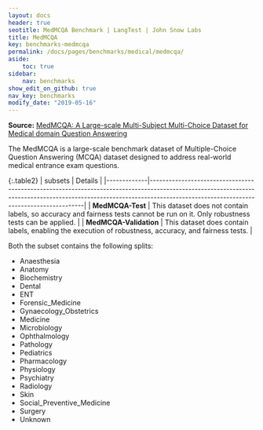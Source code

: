 ```yaml
---
layout: docs
header: true
seotitle: MedMCQA Benchmark | LangTest | John Snow Labs
title: MedMCQA
key: benchmarks-medmcqa
permalink: /docs/pages/benchmarks/medical/medmcqa/
aside:
    toc: true
sidebar:
    nav: benchmarks
show_edit_on_github: true
nav_key: benchmarks
modify_date: "2019-05-16"
---
```



<div class="h3-box" markdown="1">

**Source:** [MedMCQA: A Large-scale Multi-Subject Multi-Choice Dataset for Medical domain Question Answering](https://proceedings.mlr.press/v174/pal22a)

The MedMCQA is a large-scale benchmark dataset of Multiple-Choice Question Answering (MCQA) dataset designed to address real-world medical entrance exam questions. 


{:.table2}
| subsets       | Details                                                                                                                                                                                                           |
|-------------|---------------------------------------------------------------------------------------------------------------------------------------------------------------------------------------------------------------------|
| **MedMCQA-Test**    | This dataset does not contain labels, so accuracy and fairness tests cannot be run on it. Only robustness tests can be applied.                             |
| **MedMCQA-Validation** | This dataset does contain labels, enabling the execution of robustness, accuracy, and fairness tests. |


Both the subset contains the following splits:

- Anaesthesia
- Anatomy
- Biochemistry
- Dental
- ENT
- Forensic_Medicine
- Gynaecology_Obstetrics
- Medicine
- Microbiology
- Ophthalmology
- Pathology
- Pediatrics
- Pharmacology
- Physiology
- Psychiatry
- Radiology
- Skin
- Social_Preventive_Medicine
- Surgery
- Unknown


</div>
